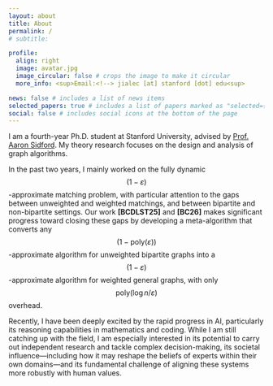 ```yaml
---
layout: about
title: About
permalink: /
# subtitle:

profile:
  align: right
  image: avatar.jpg
  image_circular: false # crops the image to make it circular
  more_info: <sup>Email:<!--> jialec [at] stanford [dot] edu<sup>

news: false # includes a list of news items
selected_papers: true # includes a list of papers marked as "selected={true}"
social: false # includes social icons at the bottom of the page
---
```

<!-- 
Write your biography here. Tell the world about yourself. Link to your favorite [subreddit](http://reddit.com). You can put a picture in, too. The code is already in, just name your picture `prof_pic.jpg` and put it in the `img/` folder.

Put your address / P.O. box / other info right below your picture. You can also disable any of these elements by editing `profile` property of the YAML header of your `_pages/about.md`. Edit `_bibliography/papers.bib` and Jekyll will render your [publications page](/al-folio/publications/) automatically.

Link to your social media connections, too. This theme is set up to use [Font Awesome icons](https://fontawesome.com/) and [Academicons](https://jpswalsh.github.io/academicons/), like the ones below. Add your Facebook, Twitter, LinkedIn, Google Scholar, or just disable all of them. -->


I am a fourth-year Ph.D. student at Stanford University, advised by <a href="https://www.aaronsidford.com/">Prof. Aaron Sidford</a>. My theory research focuses on the design and analysis of graph algorithms.

In the past two years, I mainly worked on the fully dynamic $$(1-\varepsilon)$$-approximate matching problem, with particular attention to the gaps between unweighted and weighted matchings, and between bipartite and non-bipartite settings. Our work **[BCDLST25]** and **[BC26]** makes significant progress toward closing these gaps by developing a meta-algorithm that converts any $$(1-\mathrm{poly}(\varepsilon))$$-approximate algorithm for unweighted bipartite graphs into a $$(1-\varepsilon)$$-approximate algorithm for weighted general graphs, with only $$\mathrm{poly}(\log n/\varepsilon)$$ overhead.

Recently, I have been deeply excited by the rapid progress in AI, particularly its reasoning capabilities in mathematics and coding. While I am still catching up with the field, I am especially interested in its potential to carry out independent research and tackle complex decision-making, its societal influence—including how it may reshape the beliefs of experts within their own domains—and its fundamental challenge of aligning these systems more robustly with human values.

<!-- the following questions:
* How can human domain knowledge further enhance models’ reasoning abilities toward independent research?
* To what extent can models influence or manipulate the beliefs of experts within their own fields?
* Do models exhibit a stable utility function when operating in complex decision-making environments?
* How can we align models more fundamentally and robustly with human values? -->

<!-- Previously, I obtained my B.Sc., Summa Cum Laude in Computer Science and Technology from Turing Class, Peking University, advised by <a href="https://cfcs.pku.edu.cn/yuqkong/">Prof. Yuqing Kong</a>. During my undergraduate years, I am fortunate to have worked closely with <a href="https://procaccia.info/">Prof. Ariel Procaccia</a> on Fair Division and with <a href="https://sites.northwestern.edu/hartline/">Prof. Jason Hartline</a> on Algorithmic Fairness. -->

